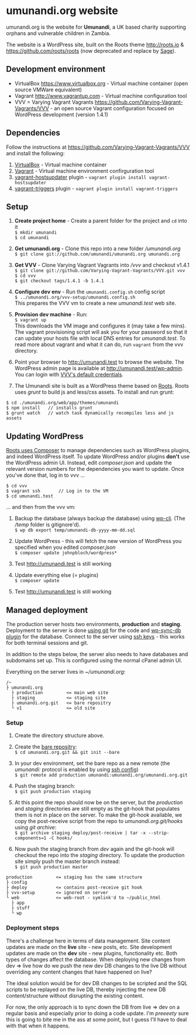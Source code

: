 # umunandi.org website

umunandi.org is the website for **Umunandi**, a UK based charity supporting orphans and vulnerable children in Zambia.

The website is a WordPress site, built on the Roots theme <http://roots.io> & <https://github.com/roots/roots> (now deprecated and replace by [Sage](https://github.com/roots/sage)).

## Development environment

+ VirtualBox <https://www.virtualbox.org> - Virtual machine container (open source VMWare equivalent)
+ Vagrant <http://www.vagrantup.com> - Virtual machine configuration tool
+ VVV = Varying Vagrant Vagrants <https://github.com/Varying-Vagrant-Vagrants/VVV> - an open source Vagrant configuration focused on WordPress development (version 1.4.1)

## Dependencies

Follow the instructions at <https://github.com/Varying-Vagrant-Vagrants/VVV> and install the following:

1. [VirtualBox](https://www.virtualbox.org/wiki/Downloads) - Virtual machine container
1. [Vagrant](http://www.vagrantup.com) - Virtual machine environment confirguration tool
1. [vagrant-hostsupdater](https://github.com/cogitatio/vagrant-hostsupdater) plugin - `vagrant plugin install vagrant-hostsupdater`
1. [vagrant-triggers](https://github.com/emyl/vagrant-triggers) plugin - `vagrant plugin install vagrant-triggers`

## Setup

1. **Create project home** - Create a parent folder for the project and `cd` into it  
`$ mkdir umunandi`  
`$ cd umunandi`

1. **Get umunandi.org** - Clone this repo into a new folder */umunandi.org*  
`$ git clone git://github.com/umunandi/umunandi.org umunandi.org`

1. **Get VVV** - Clone Varying Vagrant Vagrants into */vvv* and checkout v1.4.1  
`$ git clone git://github.com/Varying-Vagrant-Vagrants/VVV.git vvv`  
`$ cd vvv`  
`$ git checkout tags/1.4.1 -b 1.4.1`

1. **Configure dev env** - Run the `umunandi.config.sh` config script   
`$ ../umunandi.org/vvv-setup/umunandi.config.sh`  
This prepares the VVV vm to create a new *umunandi.test* web site.

1. **Provision dev machine** - Run:  
`$ vagrant up`  
This downloads the VM image and configures it (may take a few mins). The vagrant provisioning script will ask you for your password so that it can update your hosts file with local DNS entries for *umunandi.test*. To read more about vagrant and what it can do, run `vagrant` from the vvv directory.

1. Point your browser to <http://umunandi.test> to browse the website. The WordPress admin page is available at <http://umunandi.test/wp-admin>. You can login with [VVV's default credentials](https://varyingvagrantvagrants.org/docs/en-US/default-credentials/).

2. The Umunandi site is built as a WordPress theme based on [Roots](https://roots.io/). Roots uses *grunt* to build js and less/css assets. To install and run grunt:

```
$ cd ./umunandi.org/web/app/themes/umunandi
$ npm install   // installs grunt
$ grunt watch   // watch task dynamically recompiles less and js assets
```

## Updating WordPress
[Roots uses Composer](https://roots.io/using-composer-with-wordpress/) to manage dependencies such as WordPress plugins, and indeed WordPress itself. To update WordPress and/or plugins **don't** use the WordPress admin UI. Instead, edit *composer.json* and update the relevant version numbers for the dependencies you want to update. Once you've done that, log in to vvv ...

```
$ cd vvv
$ vagrant ssh       // Log in to the VM
$ cd umunandi.test
```
... and then from the vvv vm:

1. Backup the database (always backup the database) using [wp-cli](https://wp-cli.org/). (The */temp* folder is gitignore'd).  
`$ wp db export temp/umunandi-db-yyyy-mm-dd.sql`

1. Update WordPress - this will fetch the new version of WordPress you specified when you edited *composer.json*  
`$ composer update johnpbloch/wordpress*`

1. Test <http://umunandi.test> is still working

1. Update everything else (= plugins)  
`$ composer update`

1. Test <http://umunandi.test> is still working


## Managed deployment

The production server hosts two environments, __production__ and __staging__. Deployment to the server is done [using git](http://toroid.org/ams/git-website-howto) for the code and [wp-sync-db plugin](https://github.com/wp-sync-db/wp-sync-db) for the database. Connect to the server using [ssh keys](http://smbjorklund.no/ssh-login-without-password-using-os-x) - this works for both terminal sessions and git.

In addition to the steps below, the server also needs to have databases and subdomains set up. This is configured using the normal cPanel admin UI.

Everything on the server lives in _~/umunandi.org_:

```
/~
├ umunandi.org
  ├ production         <= main web site
  ├ staging            <= staging site
  ├ umunandi.org.git   <= bare repositry
  └ v1                 <= old site
```

### Setup

1. Create the directory structure above.  

1. Create the [bare repositry](http://www.saintsjd.com/2011/01/what-is-a-bare-git-repository/):  
`$ cd umunandi.org.git && git init --bare`

1. In your dev environment, set the bare repo as a new remote (the _umunandi:_ protocol is enabled by using [ssh config](http://osxdaily.com/2011/04/05/setup-ssh-config-fie/))  
`$ git remote add production umunandi:umunandi.org/umunandi.org.git` 

1. Push the staging branch:  
`$ git push production staging` 

1. At this point the repo should now be on the server, but the _production_ and _staging_ directories are still empty as the git-hook that populates them is not in place on the server. To make the git-hook available, we copy the post-receive  script from the repo to _umunandi.org.git/hooks_ using _git archive_:  
`$ git archive staging deploy/post-receive | tar -x --strip-components=1 -C hooks/` 

1. Now push the staging branch from _dev_ again and the git-hook will checkout the repo into the _staging_ directory. To update the production site simply push the master branch instead:  
`$ git push production master` 


```
production         <= staging has the same structure
├ config
├ deploy           <= contains post-receive git hook 
├ vvv-setup        <= ignored on server
└ web              <= web-root - symlink'd to ~/public_html
  ├ app
  ├ stuff
  └ wp
```

### Deployment steps

There's a challenge here in terms of data management. Site content updates are made on the **live** site - new posts, etc. Site development updates are made on the **dev** site - new plugins, functionality etc. Both types of changes affect the database. When deploying new changes from dev => live how do we push the new dev DB changes to the live DB without overriding any content changes that have happened on live?

The ideal solution would be for dev DB changes to be scripted and the SQL scripts to be replayed on the live DB, thereby injecting the new DB content/structure without disrupting the existing content.

For now, the only approach is to sync down the DB from live => dev on a regular basis and especially prior to doing a code update. I'm *preeeety* sure this is going to bite me in the ass at some point, but I guess I'll have to deal with that when it happens.


